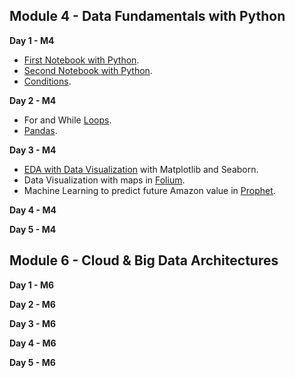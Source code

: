 Module 4 - Data Fundamentals with Python
-

__Day 1 - M4__

* [First Notebook with Python](https://colab.research.google.com/drive/1ngyHS7a7KRN8tygZr32v0wlpTT0OLlhG).
* [Second Notebook with Python](https://colab.research.google.com/drive/1Gu6ONof4K24EGTJ9Hwb-zO2lAG9r6CrS#scrollTo=0qWF3D5xZD0).
* [Conditions](https://colab.research.google.com/drive/1yy3byX2MxIwdAFUVYrDYObh04j6LE501).

__Day 2 - M4__

* For and While [Loops](https://colab.research.google.com/drive/1xJnDEAb7nxP6ZDEw8Y7lqfbCPeiQUoTM).
* [Pandas](https://colab.research.google.com/drive/1VfKqG_IhfdkgARx0JntI3PyyWHHcPstT).

__Day 3 - M4__

* [EDA with Data Visualization](https://colab.research.google.com/drive/1Qu81skVGDQdazpeDSaRMxj5jAmrGbTFt) with Matplotlib and Seaborn.
* Data Visualization with maps in [Folium](https://colab.research.google.com/drive/1_ThQkZvc4-vuYjBN0y72WROIXzKnHaOh).
* Machine Learning to predict future Amazon value in [Prophet](https://colab.research.google.com/drive/1A5sawuqcsr-0TrW_JersilHTzSe5-ltB).

__Day 4 - M4__

__Day 5 - M4__

Module 6 - Cloud & Big Data Architectures
-

__Day 1 - M6__

__Day 2 - M6__

__Day 3 - M6__

__Day 4 - M6__

__Day 5 - M6__
